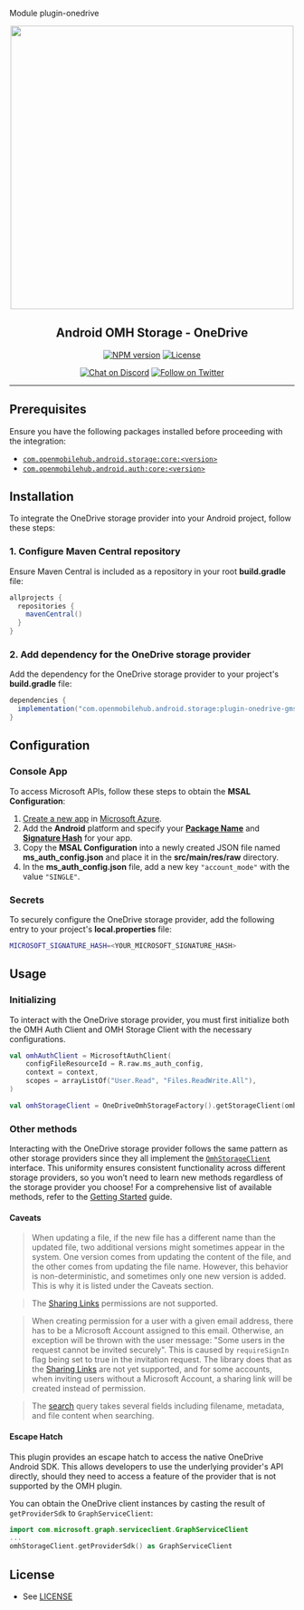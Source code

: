 Module plugin-onedrive

<p align="center">
  <a href="https://openmobilehub.github.io/android-omh-storage/docs/">
    <img width="500px" src="https://openmobilehub.org/wp-content/uploads/sites/13/2024/06/OpenMobileHub-horizontal-color.svg"/><br/>
  </a>
  <h2 align="center">Android OMH Storage - OneDrive</h2>
</p>

<p align="center">
  <a href="https://central.sonatype.com/artifact/com.openmobilehub.android.storage/plugin-onedrive"><img src="https://img.shields.io/maven-central/v/com.openmobilehub.android.storage/plugin-onedrive" alt="NPM version"/></a>
  <a href="https://github.com/openmobilehub/android-omh-storage/blob/main/LICENSE"><img src="https://img.shields.io/github/license/openmobilehub/android-omh-storage" alt="License"/></a>
</p>

<p align="center">
  <a href="https://discord.com/invite/yTAFKbeVMw"><img src="https://img.shields.io/discord/1115727214827278446.svg?style=flat&colorA=7289da&label=Chat%20on%20Discord" alt="Chat on Discord"/></a>
  <a href="https://twitter.com/openmobilehub"><img src="https://img.shields.io/twitter/follow/rnfirebase.svg?style=flat&colorA=1da1f2&colorB=&label=Follow%20on%20Twitter" alt="Follow on Twitter"/></a>
</p>

---

## Prerequisites

Ensure you have the following packages installed before proceeding with the integration:

- [`com.openmobilehub.android.storage:core:<version>`](https://openmobilehub.github.io/android-omh-storage/docs/core)
- [`com.openmobilehub.android.auth:core:<version>`](https://github.com/openmobilehub/android-omh-auth)

## Installation

To integrate the OneDrive storage provider into your Android project, follow these steps:

### 1. Configure Maven Central repository

Ensure Maven Central is included as a repository in your root **build.gradle** file:

```gradle
allprojects {
  repositories {
    mavenCentral()
  }
}
```

### 2. Add dependency for the OneDrive storage provider

Add the dependency for the OneDrive storage provider to your project's **build.gradle** file:

```gradle
dependencies {
  implementation("com.openmobilehub.android.storage:plugin-onedrive-gms:<version>")
}
```

## Configuration

### Console App

To access Microsoft APIs, follow these steps to obtain the **MSAL Configuration**:

1. [Create a new app](https://learn.microsoft.com/en-us/entra/identity-platform/tutorial-v2-android#register-your-application-with-microsoft-entra-id) in [Microsoft Azure](https://portal.azure.com/#view/Microsoft_AAD_RegisteredApps/CreateApplicationBlade).
2. Add the **Android** platform and specify your [**Package Name**](https://developer.android.com/build/configure-app-module#set-application-id) and [**Signature Hash**](https://learn.microsoft.com/en-us/entra/identity-platform/tutorial-v2-android#register-your-application-with-microsoft-entra-id:~:text=In%20the%20Signature%20hash%20section%20of%20the%20Configure%20your%20Android%20app%20pane%2C%20select%20Generating%20a%20development%20Signature%20Hash.%20and%20copy%20the%20KeyTool%20command%20to%20your%20command%20line.) for your app.
3. Copy the **MSAL Configuration** into a newly created JSON file named **ms_auth_config.json** and place it in the **src/main/res/raw** directory.
4. In the **ms_auth_config.json** file, add a new key `"account_mode"` with the value `"SINGLE"`.

### Secrets

To securely configure the OneDrive storage provider, add the following entry to your project's **local.properties** file:

```bash
MICROSOFT_SIGNATURE_HASH=<YOUR_MICROSOFT_SIGNATURE_HASH>
```

## Usage

### Initializing

To interact with the OneDrive storage provider, you must first initialize both the OMH Auth Client and OMH Storage Client with the necessary configurations.

```kotlin
val omhAuthClient = MicrosoftAuthClient(
    configFileResourceId = R.raw.ms_auth_config,
    context = context,
    scopes = arrayListOf("User.Read", "Files.ReadWrite.All"),
)

val omhStorageClient = OneDriveOmhStorageFactory().getStorageClient(omhAuthClient)
```

### Other methods

Interacting with the OneDrive storage provider follows the same pattern as other storage providers since they all implement the [`OmhStorageClient`](https://openmobilehub.github.io/android-omh-storage/api/packages/core/com.openmobilehub.android.storage.core/-omh-storage-client) interface. This uniformity ensures consistent functionality across different storage providers, so you won’t need to learn new methods regardless of the storage provider you choose! For a comprehensive list of available methods, refer to the [Getting Started](https://openmobilehub.github.io/android-omh-storage/docs/getting-started#usage) guide.

#### Caveats

> When updating a file, if the new file has a different name than the updated file, two additional versions might sometimes appear in the system. One version comes from updating the content of the file, and the other comes from updating the file name. However, this behavior is non-deterministic, and sometimes only one new version is added. This is why it is listed under the Caveats section.

> The [Sharing Links](https://learn.microsoft.com/en-us/graph/api/resources/permission?view=graph-rest-1.0#sharing-links) permissions are not supported.

> When creating permission for a user with a given email address, there has to be a Microsoft Account assigned to this email. Otherwise, an exception will be thrown with the user message: "Some users in the request cannot be invited securely". This is caused by `requireSignIn` flag being set to true in the invitation request. The library does that as the [Sharing Links](https://learn.microsoft.com/en-us/graph/api/resources/permission?view=graph-rest-1.0#sharing-links) are not yet supported, and for some accounts, when inviting users without a Microsoft Account, a sharing link will be created instead of permission. 

> The [search](https://learn.microsoft.com/en-us/graph/api/driveitem-search?view=graph-rest-1.0&tabs=java) query takes several fields including filename, metadata, and file content when searching.

#### Escape Hatch

This plugin provides an escape hatch to access the native OneDrive Android SDK. This allows developers to use the underlying provider's API directly, should they need to access a feature of the provider that is not supported by the OMH plugin.

You can obtain the OneDrive client instances by casting the result of `getProviderSdk` to `GraphServiceClient`:

```kotlin
import com.microsoft.graph.serviceclient.GraphServiceClient
...
omhStorageClient.getProviderSdk() as GraphServiceClient
```

## License

- See [LICENSE](https://github.com/openmobilehub/android-omh-storage/blob/main/LICENSE)
